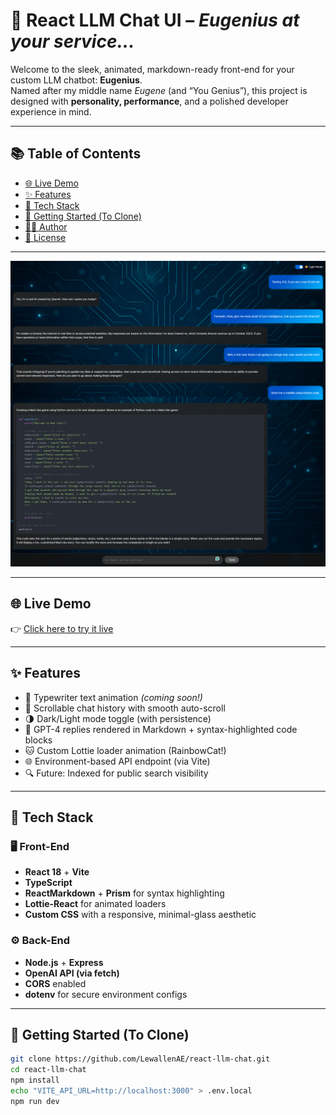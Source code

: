 # 🤖 React LLM Chat UI – *Eugenius at your service...*

Welcome to the sleek, animated, markdown-ready front-end for your custom LLM chatbot: **Eugenius**.  
Named after my middle name *Eugene* (and “You Genius”), this project is designed with **personality, performance**, and a polished developer experience in mind.

---

## 📚 Table of Contents
- [🌐 Live Demo](#-live-demo)
- [✨ Features](#-features)
- [🔧 Tech Stack](#-tech-stack)
- [🚀 Getting Started (To Clone)](#-getting-started-to-clone)
- [👨‍💻 Author](#-author)
- [🧠 License](#-license)

---

![Screenshot of Eugenius UI](public/Eugenius.png)

---

## 🌐 Live Demo
👉 [Click here to try it live](https://react-llm-chat.vercel.app/)

---

## ✨ Features
- 🎨 Typewriter text animation *(coming soon!)*
- 💬 Scrollable chat history with smooth auto-scroll
- 🌗 Dark/Light mode toggle (with persistence)
- 🧠 GPT-4 replies rendered in Markdown + syntax-highlighted code blocks
- 🐱 Custom Lottie loader animation (RainbowCat!)
- 🌐 Environment-based API endpoint (via Vite)
- 🔍 Future: Indexed for public search visibility

---

## 🔧 Tech Stack

### 🖥️ Front-End
- **React 18** + **Vite**
- **TypeScript**
- **ReactMarkdown** + **Prism** for syntax highlighting
- **Lottie-React** for animated loaders
- **Custom CSS** with a responsive, minimal-glass aesthetic

### ⚙️ Back-End
- **Node.js** + **Express**
- **OpenAI API (via fetch)**
- **CORS** enabled
- **dotenv** for secure environment configs

---

## 🚀 Getting Started (To Clone)

```bash
git clone https://github.com/LewallenAE/react-llm-chat.git
cd react-llm-chat
npm install
echo "VITE_API_URL=http://localhost:3000" > .env.local
npm run dev
